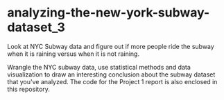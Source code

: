 # analyzing-the-new-york-subway-dataset_3
Look at NYC Subway data and figure out if more people ride the subway when it is raining versus when it is not raining.

Wrangle the NYC subway data, use statistical methods and data visualization to draw an interesting conclusion about the subway dataset that you've analyzed.
The code for the Project 1 report is also enclosed in this repository.
